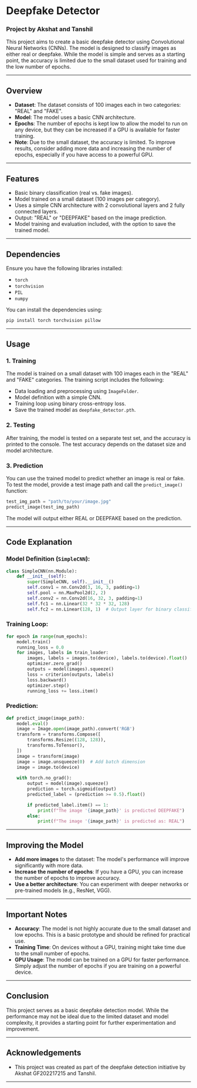 
# Deepfake Detector

### Project by Akshat  and Tanshil

This project aims to create a basic deepfake detector using Convolutional Neural Networks (CNNs). The model is designed to classify images as either real or deepfake. While the model is simple and serves as a starting point, the accuracy is limited due to the small dataset used for training and the low number of epochs.

---

## Overview
- **Dataset**: The dataset consists of 100 images each in two categories: "REAL" and "FAKE".
- **Model**: The model uses a basic CNN architecture.
- **Epochs**: The number of epochs is kept low to allow the model to run on any device, but they can be increased if a GPU is available for faster training.
- **Note**: Due to the small dataset, the accuracy is limited. To improve results, consider adding more data and increasing the number of epochs, especially if you have access to a powerful GPU.

---

## Features
- Basic binary classification (real vs. fake images).
- Model trained on a small dataset (100 images per category).
- Uses a simple CNN architecture with 2 convolutional layers and 2 fully connected layers.
- Output: "REAL" or "DEEPFAKE" based on the image prediction.
- Model training and evaluation included, with the option to save the trained model.

---

## Dependencies
Ensure you have the following libraries installed:
- `torch`
- `torchvision`
- `PIL`
- `numpy`

You can install the dependencies using:

```bash
pip install torch torchvision pillow
```

---

## Usage

### 1. Training
The model is trained on a small dataset with 100 images each in the "REAL" and "FAKE" categories. The training script includes the following:
- Data loading and preprocessing using `ImageFolder`.
- Model definition with a simple CNN.
- Training loop using binary cross-entropy loss.
- Save the trained model as `deepfake_detector.pth`.

### 2. Testing
After training, the model is tested on a separate test set, and the accuracy is printed to the console. The test accuracy depends on the dataset size and model architecture.

### 3. Prediction
You can use the trained model to predict whether an image is real or fake. To test the model, provide a test image path and call the `predict_image()` function:

```python
test_img_path = "path/to/your/image.jpg"
predict_image(test_img_path)
```

The model will output either REAL or DEEPFAKE based on the prediction.

---

## Code Explanation

### Model Definition (`SimpleCNN`):

```python
class SimpleCNN(nn.Module):
    def __init__(self):
        super(SimpleCNN, self).__init__()
        self.conv1 = nn.Conv2d(3, 16, 3, padding=1)
        self.pool = nn.MaxPool2d(2, 2)
        self.conv2 = nn.Conv2d(16, 32, 3, padding=1)
        self.fc1 = nn.Linear(32 * 32 * 32, 128)
        self.fc2 = nn.Linear(128, 1)  # Output layer for binary classification
```

### Training Loop:

```python
for epoch in range(num_epochs):
    model.train()
    running_loss = 0.0
    for images, labels in train_loader:
        images, labels = images.to(device), labels.to(device).float()
        optimizer.zero_grad()
        outputs = model(images).squeeze()
        loss = criterion(outputs, labels)
        loss.backward()
        optimizer.step()
        running_loss += loss.item()
```

### Prediction:

```python
def predict_image(image_path):
    model.eval()
    image = Image.open(image_path).convert('RGB')
    transform = transforms.Compose([
        transforms.Resize((128, 128)),
        transforms.ToTensor(),
    ])
    image = transform(image)
    image = image.unsqueeze(0)  # Add batch dimension
    image = image.to(device)
    
    with torch.no_grad():
        output = model(image).squeeze()
        prediction = torch.sigmoid(output)
        predicted_label = (prediction >= 0.5).float()

        if predicted_label.item() == 1:
            print(f"The image '{image_path}' is predicted DEEPFAKE")
        else:
            print(f"The image '{image_path}' is predicted as: REAL")
```

---

## Improving the Model
- **Add more images** to the dataset: The model's performance will improve significantly with more data.
- **Increase the number of epochs**: If you have a GPU, you can increase the number of epochs to improve accuracy.
- **Use a better architecture**: You can experiment with deeper networks or pre-trained models (e.g., ResNet, VGG).

---

## Important Notes
- **Accuracy**: The model is not highly accurate due to the small dataset and low epochs. This is a basic prototype and should be refined for practical use.
- **Training Time**: On devices without a GPU, training might take time due to the small number of epochs.
- **GPU Usage**: The model can be trained on a GPU for faster performance. Simply adjust the number of epochs if you are training on a powerful device.

---

## Conclusion
This project serves as a basic deepfake detection model. While the performance may not be ideal due to the limited dataset and model complexity, it provides a starting point for further experimentation and improvement.

---

## Acknowledgements
- This project was created as part of the deepfake detection initiative by Akshat GF202217215 and Tanshil.

---

